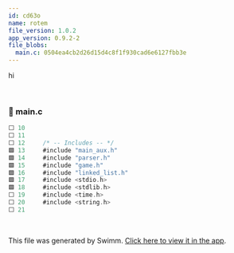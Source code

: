 ```yaml
---
id: cd63o
name: rotem
file_version: 1.0.2
app_version: 0.9.2-2
file_blobs:
  main.c: 0504ea4cb2d26d15d4c8f1f930cad6e6127fbb3e
---
```


hi

<br/>

<!-- NOTE-swimm-snippet: the lines below link your snippet to Swimm -->
### 📄 main.c
```c
⬜ 10     
⬜ 11     
⬜ 12     /* -- Includes -- */
🟩 13     #include "main_aux.h"
🟩 14     #include "parser.h"
🟩 15     #include "game.h"
🟩 16     #include "linked_list.h"
🟩 17     #include <stdio.h>
🟩 18     #include <stdlib.h>
⬜ 19     #include <time.h>
⬜ 20     #include <string.h>
⬜ 21     
```

<br/>

This file was generated by Swimm. [Click here to view it in the app](https://swimm-web-app.web.app/repos/Z2l0aHViJTNBJTNBdGVzdGFwMTklM0ElM0Fyb3RlbWJhcjM=/docs/cd63o).